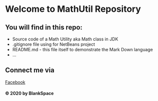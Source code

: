 # Welcome to MathUtil Repository

## You will find in this repo:
* Source code of a Math Utility aka Math class in JDK
* .gitignore file using for NetBeans project
* README.md - this file itself to demonstrate the Mark Down language
* ...

## Connect me via
[Facebook](https://facebook.com/duchuy2501)

#### © 2020 by BlankSpace